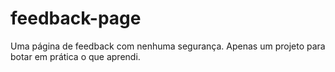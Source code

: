 # feedback-page
Uma página de feedback com nenhuma segurança. Apenas um projeto para botar em prática o que aprendi.
